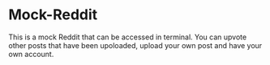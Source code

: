 # Mock-Reddit
This is a mock Reddit that can be accessed in terminal. You can upvote other posts that have been upoloaded, upload your own post and have your own account. 
